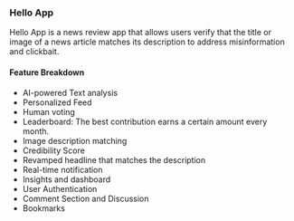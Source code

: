 ### Hello App

Hello App is a news review app that allows users verify that the title or image of a news article matches its description to address misinformation and clickbait.

#### Feature Breakdown

- AI-powered Text analysis
- Personalized Feed
- Human voting
- Leaderboard: The best contribution earns a certain amount every month.
- Image description matching
- Credibility Score
- Revamped headline that matches the description
- Real-time notification
- Insights and dashboard
- User Authentication
- Comment Section and Discussion
- Bookmarks